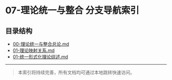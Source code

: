 # 07-理论统一与整合 分支导航索引

## 目录结构

- [00-理论统一与整合总论.md](00-理论统一与整合总论.md)
- [01-理论映射关系.md](01-理论映射关系.md)
- [01-统一形式化理论综述.md](01-统一形式化理论综述.md)

---

> 本索引将持续完善，所有文档均可通过本地跳转快速访问。
